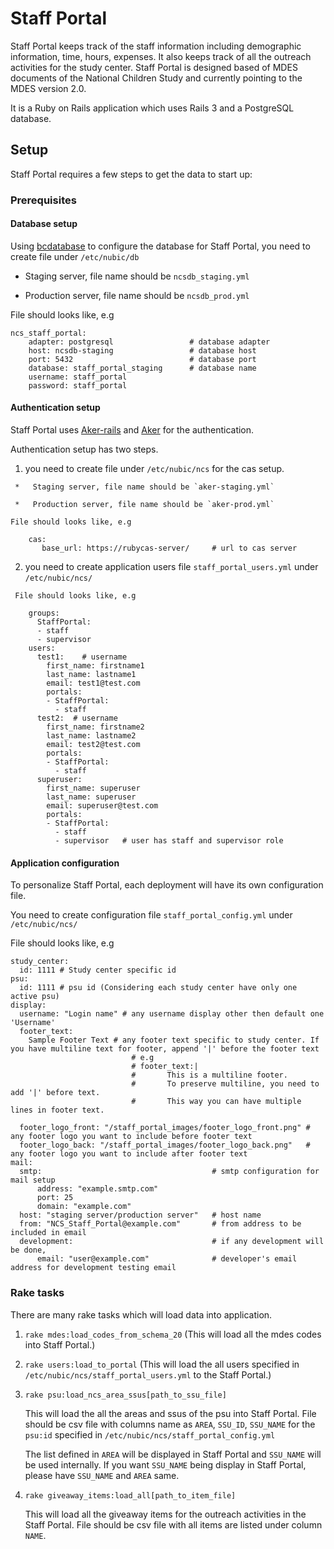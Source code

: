 Staff Portal
============

Staff Portal keeps track of the staff information including demographic information, time, hours, expenses. It also keeps track of all the outreach activities for the study center. Staff Portal is designed based of MDES documents of the National Children Study and currently pointing to the MDES version 2.0.

It is a Ruby on Rails application which uses Rails 3 and a PostgreSQL database.

Setup
-----

Staff Portal requires a few steps to get the data to start up:

### Prerequisites

#### Database setup 
Using [bcdatabase][] to configure the database for Staff Portal, you need to create file under `/etc/nubic/db`

   [bcdatabase]: https://github.com/NUBIC/bcdatabase/blob/master/README.markdown

*    Staging server, file name should be `ncsdb_staging.yml`

*    Production server, file name should be `ncsdb_prod.yml`

File should looks like, e.g

    ncs_staff_portal:
        adapter: postgresql                 # database adapter
        host: ncsdb-staging                 # database host
        port: 5432                          # database port
        database: staff_portal_staging      # database name
        username: staff_portal
        password: staff_portal
    
#### Authentication setup
Staff Portal uses [Aker-rails][] and [Aker][] for the authentication.

[Aker-rails]: https://github.com/NUBIC/aker-rails/blob/rails3/README.md
[Aker]: http://rubydoc.info/github/NUBIC/aker/master/file/README.md
            
Authentication setup has two steps.

1.    you need to create file under `/etc/nubic/ncs` for the cas setup.

     *   Staging server, file name should be `aker-staging.yml`

     *   Production server, file name should be `aker-prod.yml`

    File should looks like, e.g
        
        cas:
           base_url: https://rubycas-server/     # url to cas server
                  
2.    you need to create application users file `staff_portal_users.yml` under `/etc/nubic/ncs/`
        
     File should looks like, e.g

        groups: 
          StaffPortal: 
          - staff
          - supervisor
        users: 
          test1:    # username 
            first_name: firstname1
            last_name: lastname1
            email: test1@test.com
            portals: 
            - StaffPortal: 
              - staff
          test2:  # username 
            first_name: firstname2
            last_name: lastname2
            email: test2@test.com
            portals: 
            - StaffPortal: 
              - staff
          superuser:
            first_name: superuser
            last_name: superuser
            email: superuser@test.com
            portals: 
            - StaffPortal: 
              - staff
              - supervisor   # user has staff and supervisor role
        
#### Application configuration
To personalize Staff Portal, each deployment will have its own configuration file. 
    
You need to create configuration file `staff_portal_config.yml` under `/etc/nubic/ncs/`

File should looks like, e.g

    study_center:
      id: 1111 # Study center specific id
    psu:
      id: 1111 # psu id (Considering each study center have only one active psu)
    display:
      username: "Login name" # any username display other then default one 'Username'
      footer_text: 
        Sample Footer Text # any footer text specific to study center. If you have multiline text for footer, append '|' before the footer text
                               # e.g 
                               # footer_text:|
                               #       This is a multiline footer.
                               #       To preserve multiline, you need to add '|' before text.
                               #       This way you can have multiple lines in footer text.   
        
      footer_logo_front: "/staff_portal_images/footer_logo_front.png" # any footer logo you want to include before footer text
      footer_logo_back: "/staff_portal_images/footer_logo_back.png"   # any footer logo you want to include after footer text
    mail:
      smtp:                                      # smtp configuration for mail setup
          address: "example.smtp.com"
          port: 25
          domain: "example.com"
      host: "staging server/production server"   # host name 
      from: "NCS_Staff_Portal@example.com"       # from address to be included in email
      development:                               # if any development will be done,
          email: "user@example.com"              # developer's email address for development testing email
            
### Rake tasks
There are many rake tasks which will load data into application.

1.    `rake mdes:load_codes_from_schema_20` (This will load all the mdes codes into Staff Portal.)

2.    `rake users:load_to_portal` (This will load the all users specified in `/etc/nubic/ncs/staff_portal_users.yml` to the Staff Portal.)

3.    `rake psu:load_ncs_area_ssus[path_to_ssu_file]`

      This will load the all the areas and ssus of the psu into Staff Portal. File should be csv file with columns name as `AREA`, `SSU_ID`, `SSU_NAME` for the `psu:id` specified in `/etc/nubic/ncs/staff_portal_config.yml`

      The list defined in `AREA` will be displayed in Staff Portal and `SSU_NAME` will be used internally. If you want `SSU_NAME` being display in Staff Portal, please have `SSU_NAME` and `AREA` same.
      
4.    `rake giveaway_items:load_all[path_to_item_file]`

      This will load all the giveaway items for the outreach activities in the Staff Portal. File should be csv file with all items are listed under column `NAME`.
        
        
            
                
        
